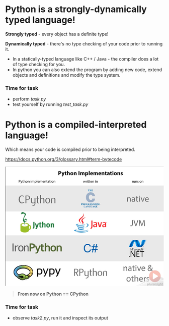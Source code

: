 # Python is a strongly-dynamically typed language!  
**Strongly typed** - every object has a definite type!  
  
**Dynamically typed** - there's no type checking of your code prior to running it.  
 - In a statically-typed language like C++ / Java - the compiler does a lot of type checking for you.  
 - In python you can also extend the program by adding new code, extend objects and definitions and modify the type system.
### Time for task
 - perform *task.py*
 - test yourself by running *test_task.py*

# Python is a compiled-interpreted language!
Which means your code is compiled prior to being interpreted.

https://docs.python.org/3/glossary.html#term-bytecode

![enter image description here](/images/image001.png)


> **From now on Python == CPython**
### Time for task
- observe *task2.py*, run it and inspect its output
<!--stackedit_data:
eyJoaXN0b3J5IjpbNDUzMDk5MTQxLDQxOTk5MTA1MiwxNzE4OD
Q4NTk3XX0=
-->